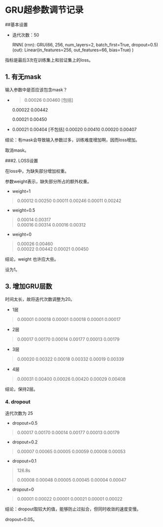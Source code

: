 # GRU超参数调节记录

##基本设置

- 迭代次数：50

  RNN(
    (rnn): GRU(66, 256, num_layers=2, batch_first=True, dropout=0.5)
    (out): Linear(in_features=256, out_features=66, bias=True)
  )

指标是最后3次在训练集上和验证集上的loss。

## 1. 有无mask

输入参数中是否应该包含mask？

- > 0.00026 0.00460 [包括]
  >

  0.00022 0.00442

  0.00021 0.00450 

- 0.00021 0.00404 [不包括]
  0.00020 0.00410
  0.00020 0.00407

结论：有mask会导致输入参数过多，训练难度增加啊，因而loss增加。

取消mask。

###2. LOSS设置

在loss中，为缺失部分增加权重。

参数weight表示，缺失部分所占的额外权重。

- weight=1

> 0.00012 0.00250
> 0.00011 0.00246
> 0.00011 0.00242     

- weight=0.5

> 0.00014  0.00317<br/>0.00016  0.00314
> 0.00016  0.00312

- weight=0

> 0.00026  0.00460<br/>0.00022  0.00442
> 0.00021  0.00450

结论，weight 也许应大些。

设为1。

## 3. 增加GRU层数

时间太长，故将迭代次数调整为20。

- 1层

> 0.00001 0.00018
> 0.00001 0.00018
> 0.00001 0.00017

- 2层

> 0.00017 0.00170
> 0.00014 0.00177
> 0.00013 0.00179

- 3层

> 0.00020 0.00322
> 0.00018 0.00332
> 0.00019 0.00339

- 4层

> 0.00031 0.00400
> 0.00026 0.00420
> 0.00029 0.00408

结论，保持2层。

### 4. dropout

迭代次数为 25

- dropout=0.5

> 0.00017 0.00170
> 0.00014 0.00177
> 0.00013 0.00179

- dropout=0.2

> 0.00007 0.00065
> 0.00005 0.00059
> 0.00008 0.00053

- dropout=0.1 

> 126.8s
>
> 0.00008 0.00048
> 0.00005 0.00045
> 0.00004 0.00047

- dropout=0

> 0.00001 0.00022
> 0.00001 0.00021
> 0.00001 0.00022

结论：dropout取较大的值，能够防止过拟合，但同时收敛的速度变慢。

dropout=0.05。